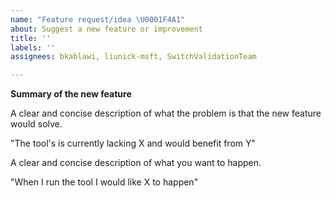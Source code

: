 ```yaml
---
name: "Feature request/idea \U0001F4A1"
about: Suggest a new feature or improvement
title: ''
labels: ''
assignees: bkablawi, liunick-msft, SwitchValidationTeam

---
```


**Summary of the new feature**

A clear and concise description of what the problem is that the new feature would solve.

"The tool's is currently lacking X and would benefit from Y"

A clear and concise description of what you want to happen.

"When I run the tool I would like X to happen"
